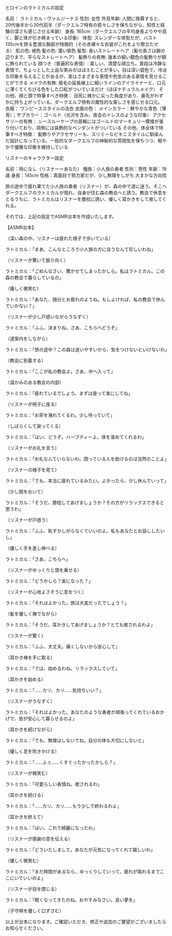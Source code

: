 ヒロインのラトミカルの設定

名前： ラトミカル・ヴァルジーナス
性別: 女性
外見年齢: 人間に換算すると、20代後半から30代前半（ダークエルフ特有の若々しさを保ちながら、知性と経験の深さも感じさせる年齢）
身長: 165cm（ダークエルフの平均身長よりやや高く、脚と体が引き締まっている印象）
体型: スレンダーな体型だが、バスト135cmを誇る豊満な胸部が特徴的（その赤裸々な衣装がこれをより際立たせる）
肌の色: 褐色
髪の色: 濃い紫色
髪型: 長いストレートヘア（髪の長さは腕の辺りまで、平らなストレートヘア）
髪飾りの有無: 幾本の細い銀色の髪飾りが額に飾られている
顔つき（普遍的な表情）: 美しい、清楚な顔立ち。普段は冷静な表情で、ちょっとした上品な笑みがほほえむことが多い。目は深い碧色で、冷淡な印象を与えることがあるが、実はさまざまな表情や色気のある表情を見せることができる
メイクの有無: 眉毛の延長線上に細いラインのアイライナーと、口元に薄くてくちびる色をした口紅がついているだけ（ほぼナチュラルメイク）
その他、顔と頭で特筆すべき特徴： 目尻に微かに尖った角度があり、鼻先がわずかに持ち上がっている。ダークエルフ特有の魔性的な美しさを感じせる口元。
衣服： ワンピーススタイルの法衣
衣服の色： メインカラー：鮮やかな青色（薄青）；サブカラー：ゴールド（光沢を含み、夜会のドレスのような印象）
アクセサリーの有無： シースルーケープの首輪にはゴールドのマーキュリー模様が張り付いており、両側には装飾的なペンダントがついている
その他、体全体で特筆すべき特徴： 髪飾りやアクセサリーも、スリミーなビキニスタイルに馴染んだ設計になっている。一般的なダークエルフの神秘的な雰囲気を保ちつつ、軽やかで優雅な印象を維持している

リスナーのキャラクター設定

名前：特になし（リスナー＝あなた）
種族：小人族の勇者
性別：男性
年齢：19歳
身長：145cm
性格：真面目で努力家だが、少し無理をしがち
大まかな方向性

旅の途中で疲れ果てた小人族の勇者（リスナー）が、森の中で道に迷う。そこへダークエルフのラトミカルが現れ、自身が住む森の教会へと誘う。教会で休息をとるうちに、ラトミカルはリスナーを膝枕に誘い、優しく耳かきをして癒してくれる。

それでは、上記の設定でASMR台本を作成いたします。

【ASMR台本】

（深い森の中、リスナーは疲れた様子で歩いている）

ラトミカル：「まあ、こんなところで小人族の方に会うなんて珍しいわね」

（リスナーが驚いて振り向く）

ラトミカル：「ごめんなさい、驚かせてしまったかしら。私はラトミカル。この森の教会で暮らしているの」

（優しく微笑む）

ラトミカル：「あなた、随分とお疲れのようね。もしよければ、私の教会で休んでいかない？」

（リスナーが少し戸惑いながらうなずく）

ラトミカル：「ふふ、決まりね。さあ、こちらへどうぞ」

（道案内をしながら）

ラトミカル：「旅の途中？この森は迷いやすいから、気をつけないといけないわ」

（教会に到着する）

ラトミカル：「ここが私の教会よ。さあ、中へ入って」

（温かみのある教会の内部）

ラトミカル：「疲れているでしょう。まずは座って楽にしてね」

（リスナーが椅子に座る）

ラトミカル：「お茶を淹れてくるわ。少し待っていて」

（しばらくして戻ってくる）

ラトミカル：「はい、どうぞ。ハーブティーよ。体を温めてくれるわ」

（リスナーがお礼を言う）

ラトミカル：「お礼なんていらないわ。困っている人を助けるのは当然のことよ」

（リスナーの様子を見て）

ラトミカル：「でも、本当に疲れているみたい。よかったら、少し休んでいって」

（少し間をおいて）

ラトミカル：「そうだ、膝枕してあげましょうか？その方がリラックスできると思うわ」

（リスナーが戸惑う）

ラトミカル：「ふふ、恥ずかしがらなくていいのよ。私もあなたとお話ししたいし」

（優しく手を差し伸べる）

ラトミカル：「さあ、こちらへ」

（リスナーがゆっくりと頭を乗せる）

ラトミカル：「どうかしら？楽になった？」

（リスナーが心地よさそうに息をつく）

ラトミカル：「それはよかった。旅は大変だったでしょう？」

（髪を優しく撫でながら）

ラトミカル：「そうだ、耳かきしてあげましょうか？とても癒されるわよ」

（リスナーが驚く）

ラトミカル：「ふふ、大丈夫。痛くしないから安心して」

（耳かき棒を手に取る）

ラトミカル：「では、始めるわね。リラックスしていて」

（耳かきを始める）

ラトミカル：「……カリ、カリ……気持ちいい？」

（リスナーがうなずく）

ラトミカル：「それはよかった。あなたのような勇者が頑張ってくれているおかげで、皆が安心して暮らせるのよ」

（耳かきを続けながら）

ラトミカル：「でも、無理はしないでね。自分の体も大切にしないと」

（優しく息を吹きかける）

ラトミカル：「……ふぅ……くすぐったかったかしら？」

（リスナーが微笑む）

ラトミカル：「可愛らしい表情ね。癒されるわ」

（耳かきを続ける）

ラトミカル：「……カリ、カリ……もう少しで終わるわよ」

（耳かきを終えて）

ラトミカル：「はい、これで綺麗になったわ」

（リスナーが感謝の意を伝える）

ラトミカル：「どういたしまして。あなたが元気になってくれて嬉しいわ」

（優しく微笑む）

ラトミカル：「まだ時間があるなら、ゆっくりしていって。疲れが取れるまでここにいていいのよ」

（リスナーが目を閉じる）

ラトミカル：「眠くなってきたのね。おやすみなさい。良い夢を」

（子守唄を優しく口ずさむ）

以上が台本になります。ご確認いただき、修正や追加のご要望がございましたらお知らせください。
